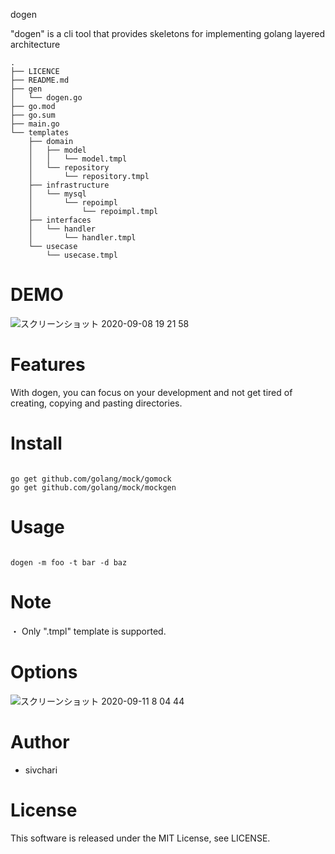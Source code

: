 dogen 
 
"dogen" is a cli tool that provides skeletons for implementing golang layered architecture

``` tree
.
├── LICENCE
├── README.md
├── gen
│   └── dogen.go
├── go.mod
├── go.sum
├── main.go
└── templates
    ├── domain
    │   ├── model
    │   │   └── model.tmpl
    │   └── repository
    │       └── repository.tmpl
    ├── infrastructure
    │   └── mysql
    │       └── repoimpl
    │           └── repoimpl.tmpl
    ├── interfaces
    │   └── handler
    │       └── handler.tmpl
    └── usecase
        └── usecase.tmpl
```
 
# DEMO
 

![スクリーンショット 2020-09-08 19 21 58](https://user-images.githubusercontent.com/55221074/92464937-decf2900-f208-11ea-9142-37f74d58c914.png)

 
# Features
 
With dogen, you can focus on your development and not get tired of creating, copying and pasting directories.

# Install

```

go get github.com/golang/mock/gomock
go get github.com/golang/mock/mockgen

```

 
# Usage

 ``` command line

 dogen -m foo -t bar -d baz
 
 ```

# Note

・ Only ".tmpl" template is supported.

# Options

![スクリーンショット 2020-09-11 8 04 44](https://user-images.githubusercontent.com/55221074/92820925-7a2ced80-f405-11ea-9470-ad9eae713d95.png)
 
# Author
 
* sivchari
 
# License

This software is released under the MIT License, see LICENSE.
